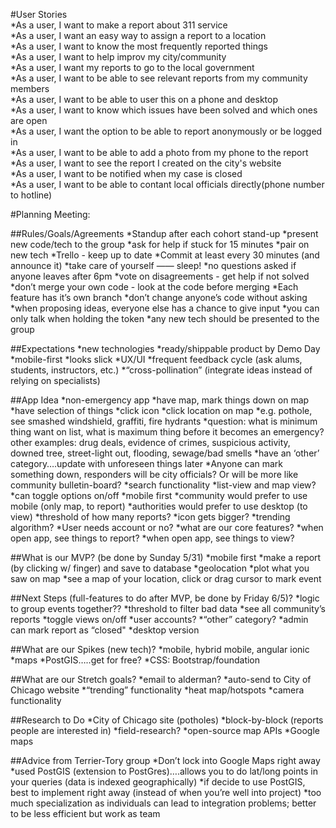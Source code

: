 #User Stories  
  *As a user, I want to make a report about 311 service  
  *As a user, I want an easy way to assign a report to a location  
  *As a user, I want to know the most frequently reported things  
  *As a user, I want to help improv my city/community  
  *As a user, I want my reports to go to the local government  
  *As a user, I want to be able to see relevant reports from my community members  
  *As a user, I want to be able to user this on a phone and desktop  
  *As a user, I want to know which issues have been solved and which ones are open  
  *As a user, I want the option to be able to report anonymously or be logged in  
  *As a user, I want to be able to add a photo from my phone to the report  
  *As a user, I want to see the report I created on the city's website  
  *As a user, I want to be notified when my case is closed  
  *As a user, I want to be able to contant local officials directly(phone number to hotline)  

#Planning Meeting:

##Rules/Goals/Agreements
  *Standup after each cohort stand-up
  *present new code/tech to the group
  *ask for help if stuck for 15 minutes
  *pair on new tech
  *Trello - keep up to date
  *Commit at least every 30 minutes (and announce it)
  *take care of yourself —— sleep!
  *no questions asked if anyone leaves after 6pm
  *vote on disagreements - get help if not solved
  *don’t merge your own code - look at the code before merging
  *Each feature has it’s own branch
  *don’t change anyone’s code without asking
  *when proposing ideas, everyone else has a chance to give input
  *you can only talk when holding the token
  *any new tech should be presented to the group

##Expectations
  *new technologies
  *ready/shippable product by Demo Day
  *mobile-first
  *looks slick
  *UX/UI
  *frequent feedback cycle (ask alums, students, instructors, etc.)
  *“cross-pollination” (integrate ideas instead of relying on specialists)

##App Idea
  *non-emergency app
  *have map, mark things down on map
  *have selection of things 
  *click icon
  *click location on map
  *e.g. pothole, see smashed windshield, graffiti, fire hydrants
  *question: what is minimum thing want on list, what is maximum thing before it becomes an emergency?
other examples: drug deals, evidence of crimes, suspicious activity, downed tree, street-light out, flooding, sewage/bad smells
  *have an ‘other’ category….update with unforeseen things later
  *Anyone can mark something down, responders will be city officials? Or will be more like community bulletin-board?
  *search functionality
  *list-view and map view?
  *can toggle options on/off
  *mobile first
  *community would prefer to use mobile (only map, to report)
  *authorities would prefer to use desktop (to view)
  *threshold of how many reports?
  *icon gets bigger?
  *trending algorithm?
  *User needs account  or no?
  *what are our core features?
  *when open app, see things to report?
  *when open app, see things to view?

##What is our MVP? (be done by Sunday 5/31)
  *mobile first
  *make a report (by clicking w/ finger) and save to database
  *geolocation
  *plot what you saw on map
  *see a map of your location, click or drag cursor to mark event

##Next Steps (full-features to do after MVP, be done by Friday 6/5)?
  *logic to group events together??
  *threshold to filter bad data
  *see all community’s reports
  *toggle views on/off
  *user accounts?
  *“other” category?
  *admin can mark report as “closed"
  *desktop version

##What are our Spikes (new tech)?
  *mobile, hybrid mobile, angular ionic
  *maps
  *PostGIS…..get for free?
  *CSS: Bootstrap/foundation

##What are our Stretch goals?
  *email to alderman?
  *auto-send to City of Chicago website
  *“trending” functionality
  *heat map/hotspots
  *camera functionality

##Research to Do
  *City of Chicago site (potholes)
  *block-by-block (reports people are interested in)
  *field-research?
  *open-source map APIs
  *Google maps

##Advice from Terrier-Tory group
  *Don’t lock into Google Maps right away
  *used PostGIS (extension to PostGres)….allows you to do lat/long points in your queries (data is indexed  geographically)
  *if decide to use PostGIS, best to implement right away (instead of when you’re well into project)
  *too much specialization as individuals can lead to integration problems; better to be less efficient but work as team

